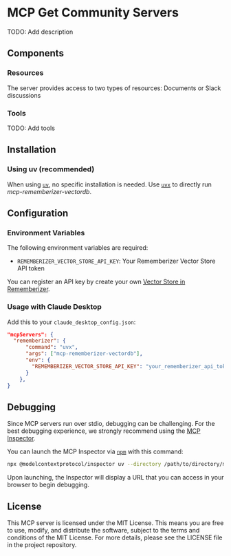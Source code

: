 # MCP Get Community Servers

TODO: Add description

## Components

### Resources

The server provides access to two types of resources: Documents or Slack discussions

### Tools

TODO: Add tools

## Installation

### Using uv (recommended)

When using [`uv`](https://docs.astral.sh/uv/), no specific installation is needed. Use [`uvx`](https://docs.astral.sh/uv/guides/tools/) to directly run _mcp-rememberizer-vectordb_.

## Configuration

### Environment Variables

The following environment variables are required:

- `REMEMBERIZER_VECTOR_STORE_API_KEY`: Your Rememberizer Vector Store API token

You can register an API key by create your own [Vector Store in Rememberizer](https://docs.rememberizer.ai/developer/vector-stores).

### Usage with Claude Desktop

Add this to your `claude_desktop_config.json`:

```json
"mcpServers": {
  "rememberizer": {
      "command": "uvx",
      "args": ["mcp-rememberizer-vectordb"],
      "env": {
        "REMEMBERIZER_VECTOR_STORE_API_KEY": "your_rememberizer_api_token"
      }
    },
}
```

## Debugging

Since MCP servers run over stdio, debugging can be challenging. For the best debugging
experience, we strongly recommend using the [MCP Inspector](https://github.com/modelcontextprotocol/inspector).

You can launch the MCP Inspector via [`npm`](https://docs.npmjs.com/downloading-and-installing-node-js-and-npm) with this command:

```bash
npx @modelcontextprotocol/inspector uv --directory /path/to/directory/mcp-rememberizer-vectordb/src/mcp_rememberizer_vectordb run mcp-rememberizer-vectordb
```

Upon launching, the Inspector will display a URL that you can access in your browser to begin debugging.

## License

This MCP server is licensed under the MIT License. This means you are free to use, modify, and distribute the software, subject to the terms and conditions of the MIT License. For more details, please see the LICENSE file in the project repository.
